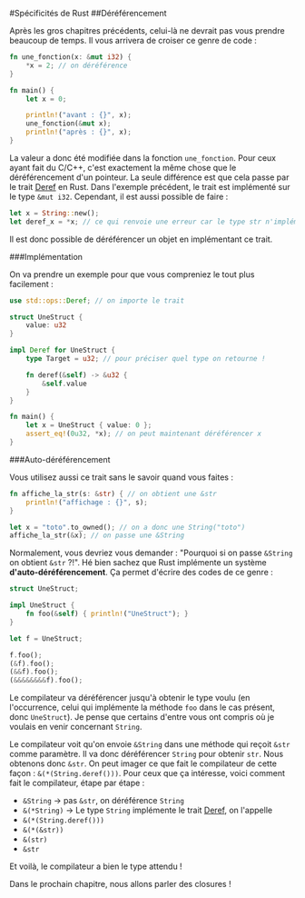 #Spécificités de Rust
##Déréférencement

Après les gros chapitres précédents, celui-là ne devrait pas vous prendre beaucoup de temps. Il vous arrivera de croiser ce genre de code :

```Rust
fn une_fonction(x: &mut i32) {
    *x = 2; // on déréférence
}

fn main() {
    let x = 0;

    println!("avant : {}", x);
    une_fonction(&mut x);
    println!("après : {}", x);
}
```

La valeur a donc été modifiée dans la fonction `une_fonction`. Pour ceux ayant fait du C/C++, c'est exactement la même chose que le déréférencement d'un pointeur. La seule différence est que cela passe par le trait [Deref](https://doc.rust-lang.org/stable/std/ops/trait.Deref.html) en Rust. Dans l'exemple précédent, le trait est implémenté sur le type `&mut i32`. Cependant, il est aussi possible de faire :

```Rust
let x = String::new();
let deref_x = *x; // ce qui renvoie une erreur car le type str n'implémente pas le trait Sized
```

Il est donc possible de déréférencer un objet en implémentant ce trait.

###Implémentation

On va prendre un exemple pour que vous compreniez le tout plus facilement :

```Rust
use std::ops::Deref; // on importe le trait

struct UneStruct {
    value: u32
}

impl Deref for UneStruct {
    type Target = u32; // pour préciser quel type on retourne !

    fn deref(&self) -> &u32 {
        &self.value
    }
}

fn main() {
    let x = UneStruct { value: 0 };
    assert_eq!(0u32, *x); // on peut maintenant déréférencer x
}
```

###Auto-déréférencement

Vous utilisez aussi ce trait sans le savoir quand vous faites :

```Rust
fn affiche_la_str(s: &str) { // on obtient une &str
    println!("affichage : {}", s);
}

let x = "toto".to_owned(); // on a donc une String("toto")
affiche_la_str(&x); // on passe une &String
```

Normalement, vous devriez vous demander : "Pourquoi si on passe `&String` on obtient `&str` ?!". Hé bien sachez que Rust implémente un système __d'auto-déréférencement__. Ça permet d'écrire des codes de ce genre :

```Rust
struct UneStruct;

impl UneStruct {
    fn foo(&self) { println!("UneStruct"); }
}

let f = UneStruct;

f.foo();
(&f).foo();
(&&f).foo();
(&&&&&&&&f).foo();
```

Le compilateur va déréférencer jusqu'à obtenir le type voulu (en l'occurrence, celui qui implémente la méthode `foo` dans le cas présent, donc `UneStruct`). Je pense que certains d'entre vous ont compris où je voulais en venir concernant `String`.

Le compilateur voit qu'on envoie `&String` dans une méthode qui reçoit `&str` comme paramètre. Il va donc déréférencer `String` pour obtenir `str`. Nous obtenons donc `&str`. On peut imager ce que fait le compilateur de cette façon : `&(*(String.deref()))`. Pour ceux que ça intéresse, voici comment fait le compilateur, étape par étape :

 * `&String` -> pas `&str`, on déréférence `String`
 * `&(*String)` -> Le type `String` implémente le trait [Deref](https://doc.rust-lang.org/stable/std/ops/trait.Deref.html), on l'appelle
 * `&(*(String.deref()))`
 * `&(*(&str))`
 * `&(str)`
 * `&str`

Et voilà, le compilateur a bien le type attendu !

Dans le prochain chapitre, nous allons parler des closures !
